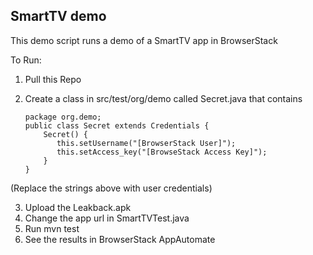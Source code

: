 ## SmartTV demo
This demo script runs a demo of a SmartTV app in BrowserStack

To Run:

1. Pull this Repo
2. Create a class in src/test/org/demo called Secret.java that contains

       package org.demo;
       public class Secret extends Credentials {
           Secret() {
              this.setUsername("[BrowserStack User]");
              this.setAccess_key("[BrowseStack Access Key]");
           }
       }

(Replace the strings above with user credentials)

3. Upload the Leakback.apk
4. Change the app url in SmartTVTest.java
5. Run mvn test
6. See the results in BrowserStack AppAutomate



   
